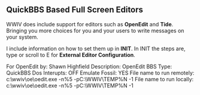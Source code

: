 ## QuickBBS Based Full Screen Editors
WWIV does include support for editors such as **OpenEdit** and **Tide**. Bringing you more choices for you and your users to write messages on your system.

I include information on how to set them up in **INIT**.
In INIT the steps are, type or scroll to E for **External Editor Configuration**. 

For OpenEdit by: Shawn Highfield
Description: OpenEdit
BBS Type: QuickBBS
Dos Interupts: OFF
Emulate Fossil: YES
File name to run remotely: c:\wwiv\oe\oedit.exe -n%5 -pC:\WWIV\TEMP%N -1
File name to run locally: c:\wwiv\oe\oedit.exe -n%5 -pC:\WWIV\TEMP%N -1
 